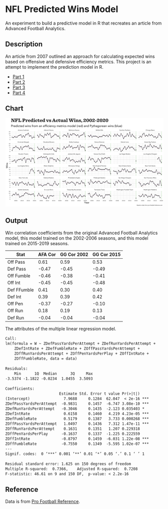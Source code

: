 # NFL Predicted Wins Model

An experiment to build a predictive model in R that recreates an article from Advanced Football Analytics.

## Description

An article from 2007 outlined an approach for calculating expected wins based on offensive and defensive efficiency metrics. This project is an attempt to implement the prediction model in R.

- [Part 1](http://archive.advancedfootballanalytics.com/2007/07/what-makes-teams-win-part-1.html)
- [Part 2](http://archive.advancedfootballanalytics.com/2007/07/what-makes-teams-win-2.html)
- [Part 3](http://archive.advancedfootballanalytics.com/2007/07/what-makes-teams-win-3.html)
- [Part 4](http://archive.advancedfootballanalytics.com/2007/07/what-makes-teams-win-4.html)

## Chart

![Predicted vs Actual Wins](out/wins.png)

## Output

Win correlation coefficients from the original Advanced Football Analytics model, this model trained on the 2002-2006 seasons, and this model trained on 2015-2019 seasons.

|Stat|AFA Cor|GG Cor 2002|GG Cor 2015|
|----|-------|------|--|
|Off Pass|0.61|0.59|0.53|
|Def Pass|-0.47|-0.45|-0.49|
|Off Fumble|-0.46|-0.38|-0.41|
|Off Int|-0.45|-0.45|-0.48|
|Def FFumble|0.41|0.30|0.40|
|Def Int|0.39|0.39|0.42|
|Off Pen|-0.37|-0.27|-0.10|
|Off Run|0.18|0.19|0.13|
|Def Run|-0.04|-0.04|-0.04|

The attributes of the multiple linear regression model.

```
Call:
lm(formula = W ~ ZDefPassYardsPerAttempt + ZDefRunYardsPerAttempt +
    ZDefIntRate + ZDefFumbleRate + ZOffPassYardsPerAttempt +
    ZOffRunYardsPerAttempt + ZOffPenYardsPerPlay + ZOffIntRate +
    ZOffFumbleRate, data = data)

Residuals:
    Min      1Q  Median      3Q     Max
-3.5374 -1.1822 -0.0234  1.0455  3.5093

Coefficients:
                        Estimate Std. Error t value Pr(>|t|)
(Intercept)               7.9688     0.1284  62.047  < 2e-16 ***
ZDefPassYardsPerAttempt  -0.9831     0.1457  -6.747 3.08e-10 ***
ZDefRunYardsPerAttempt   -0.3046     0.1435  -2.123 0.035403 *
ZDefIntRate               0.6158     0.1460   4.219 4.23e-05 ***
ZDefFumbleRate            0.5179     0.1387   3.733 0.000268 ***
ZOffPassYardsPerAttempt   1.0497     0.1436   7.312 1.47e-11 ***
ZOffRunYardsPerAttempt    0.1631     0.1351   1.207 0.229318
ZOffPenYardsPerPlay      -0.1637     0.1337  -1.225 0.222559
ZOffIntRate              -0.8797     0.1459  -6.031 1.22e-08 ***
ZOffFumbleRate           -0.7550     0.1349  -5.595 1.02e-07 ***
---
Signif. codes:  0 ‘***’ 0.001 ‘**’ 0.01 ‘*’ 0.05 ‘.’ 0.1 ‘ ’ 1

Residual standard error: 1.625 on 150 degrees of freedom
Multiple R-squared:  0.7366,	Adjusted R-squared:  0.7208
F-statistic: 46.61 on 9 and 150 DF,  p-value: < 2.2e-16
```

## Reference

Data is from [Pro Football Reference](https://www.pro-football-reference.com/).